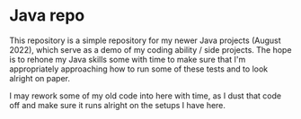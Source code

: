 # Java repo

This repository is a simple repository for my newer Java projects (August 2022), which serve as a demo of my coding ability / side projects. The hope is to rehone my Java
skills some with time to make sure that I'm appropriately approaching how to run some of these tests and to look alright on paper.

I may rework some of my old code into here with time, as I dust that code off and make sure it runs alright on the setups I have here.
